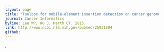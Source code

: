 ```yaml
---
layout: page
title: "Toolbox for mobile-element insertion detection on cancer genomes"
journal: Cancer Informatics
byline: Lee WP, Wu J, Marth GT. 2015.
link: http://www.ncbi.nlm.nih.gov/pubmed/25931804
github: 
---
```


 .